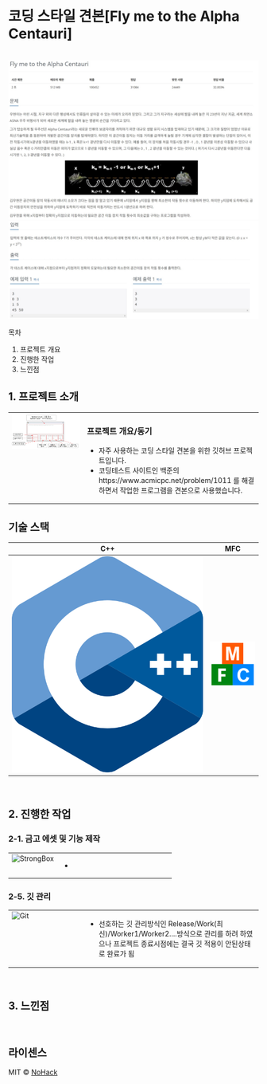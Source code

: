 # 코딩 스타일 견본[Fly me to the Alpha Centauri]

<p align="center">
  <br>
  <img src="./images/common/SolvedTarget_1.jpg">
  <img src="./images/common/SolvedTarget_2.jpg">
  <br>
</p>

목차

1. 프로젝트 개요
2. 진행한 작업
3. 느낀점

## 1. 프로젝트 소개

<table>
  <tr>
    <td style="width: 30%; vertical-align: top;">
      <img src="./images/common/ProgramData.jpg" alt="" style="width: 100%;">
    </td>
    <td style="width: 70%; vertical-align: top; text-align: left;">
      <h3>프로젝트 개요/동기</h3>
      <ul>
        <li>자주 사용하는 코딩 스타일 견본을 위한 깃허브 프로젝트입니다.</li>
        <li>코딩테스트 사이트인 백준의 https://www.acmicpc.net/problem/1011 를 해결하면서 작업한 프로그램을 견본으로 사용했습니다.</li>
      </ul>
    </td>
  </tr>
</table>

## 기술 스택

|	C++	    |   MFC   |
|:------: |:------: |
|![c++]   | ![mfc]  |

<br>

## 2. 진행한 작업



### 2-1. 금고 에셋 및 기능 제작
<table>
  <tr>
    <td style="width: 30%; vertical-align: top;">
      <img src="./images/common/StrongBox.jpg" alt="StrongBox" style="width: 100%;">
    </td>
    <td style="width: 70%; vertical-align: top; text-align: left;">
      <ul>
        <li></li>
      </ul>
    </td>
  </tr>
</table>


### 2-5. 깃 관리
<table>
  <tr>
    <td style="width: 30%; vertical-align: top;">
      <img src="./images/common/Git.jpg" alt="Git" style="width: 100%;">
    </td>
    <td style="width: 70%; vertical-align: top; text-align: left;">
      <ul>
        <li>선호하는 깃 관리방식인 Release/Work(최신)/Worker1/Worker2....방식으로 관리를 하려 하였으나 프로젝트 종료시점에는 결국 깃 적용이 안된상태로 완료가 됨</li>
      </ul>
    </td>
  </tr>
</table>

<br>

## 3. 느낀점


<p align="justify">

</p>

<br>

## 라이센스

MIT &copy; [NoHack](mailto:lbjp114@gmail.com)

<!-- Stack Icon Refernces -->

[git]: /images/stack/Git.svg
[github]: /images/stack/GithubDesktop.svg
[ue]: /images/stack/UnrealEngine.svg
[bd]: /images/stack/Blender.svg
[c++]: /images/stack/C++.svg
[mfc]: /images/stack/Microsoft_Foundation_Class.svg

